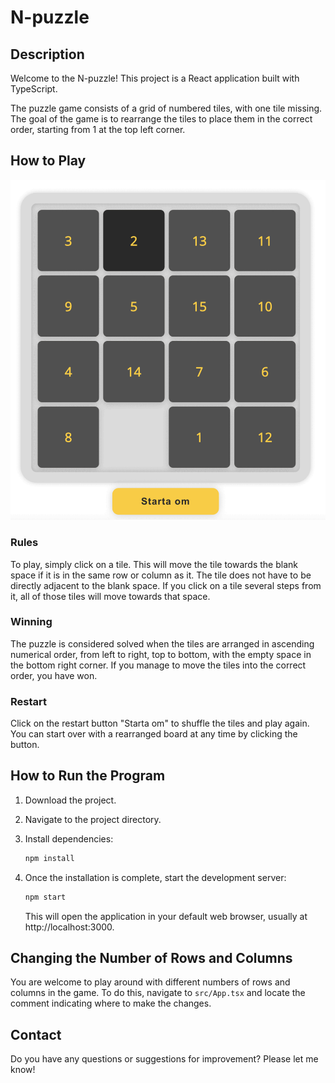 # N-puzzle

## Description

Welcome to the N-puzzle! This project is a React application built with TypeScript.

The puzzle game consists of a grid of numbered tiles, with one tile missing. The goal of the game is to rearrange the tiles to place them in the correct order, starting from 1 at the top left corner.

## How to Play

![](https://github.com/wwwilma/My-Lil-Puzzle/blob/master/public/readme-gif.gif)

### Rules
To play, simply click on a tile. This will move the tile towards the blank space if it is in the same row or column as it. The tile does not have to be directly adjacent to the blank space. If you click on a tile several steps from it, all of those tiles will move towards that space.

### Winning
The puzzle is considered solved when the tiles are arranged in ascending numerical order, from left to right, top to bottom, with the empty space in the bottom right corner. If you manage to move the tiles into the correct order, you have won.

### Restart
Click on the restart button "Starta om" to shuffle the tiles and play again. You can start over with a rearranged board at any time by clicking the button.

## How to Run the Program

1. Download the project.
2. Navigate to the project directory.
3. Install dependencies:

   ```bash
   npm install
   ```
4. Once the installation is complete, start the development server:

   ```bash
   npm start
   ```
   This will open the application in your default web browser, usually at http://localhost:3000.

## Changing the Number of Rows and Columns

You are welcome to play around with different numbers of rows and columns in the game. To do this, navigate to `src/App.tsx` and locate the comment indicating where to make the changes.

## Contact
Do you have any questions or suggestions for improvement? Please let me know!
